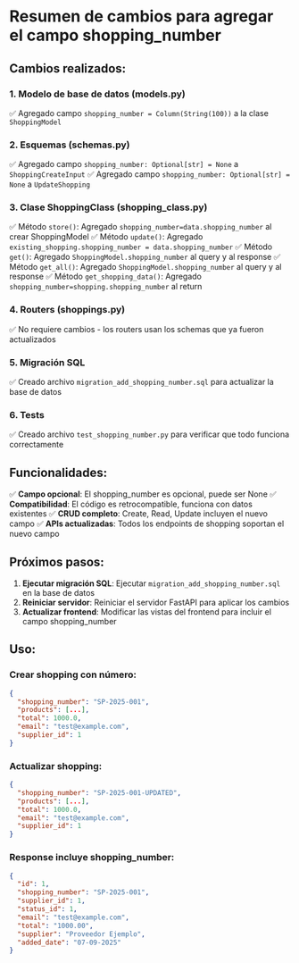 # Resumen de cambios para agregar el campo shopping_number

## Cambios realizados:

### 1. Modelo de base de datos (models.py)
✅ Agregado campo `shopping_number = Column(String(100))` a la clase `ShoppingModel`

### 2. Esquemas (schemas.py)
✅ Agregado campo `shopping_number: Optional[str] = None` a `ShoppingCreateInput`
✅ Agregado campo `shopping_number: Optional[str] = None` a `UpdateShopping`

### 3. Clase ShoppingClass (shopping_class.py)
✅ Método `store()`: Agregado `shopping_number=data.shopping_number` al crear ShoppingModel
✅ Método `update()`: Agregado `existing_shopping.shopping_number = data.shopping_number`
✅ Método `get()`: Agregado `ShoppingModel.shopping_number` al query y al response
✅ Método `get_all()`: Agregado `ShoppingModel.shopping_number` al query y al response
✅ Método `get_shopping_data()`: Agregado `shopping_number=shopping.shopping_number` al return

### 4. Routers (shoppings.py)
✅ No requiere cambios - los routers usan los schemas que ya fueron actualizados

### 5. Migración SQL
✅ Creado archivo `migration_add_shopping_number.sql` para actualizar la base de datos

### 6. Tests
✅ Creado archivo `test_shopping_number.py` para verificar que todo funciona correctamente

## Funcionalidades:

✅ **Campo opcional**: El shopping_number es opcional, puede ser None
✅ **Compatibilidad**: El código es retrocompatible, funciona con datos existentes
✅ **CRUD completo**: Create, Read, Update incluyen el nuevo campo
✅ **APIs actualizadas**: Todos los endpoints de shopping soportan el nuevo campo

## Próximos pasos:

1. **Ejecutar migración SQL**: Ejecutar `migration_add_shopping_number.sql` en la base de datos
2. **Reiniciar servidor**: Reiniciar el servidor FastAPI para aplicar los cambios
3. **Actualizar frontend**: Modificar las vistas del frontend para incluir el campo shopping_number

## Uso:

### Crear shopping con número:
```json
{
  "shopping_number": "SP-2025-001",
  "products": [...],
  "total": 1000.0,
  "email": "test@example.com",
  "supplier_id": 1
}
```

### Actualizar shopping:
```json
{
  "shopping_number": "SP-2025-001-UPDATED",
  "products": [...],
  "total": 1000.0,
  "email": "test@example.com", 
  "supplier_id": 1
}
```

### Response incluye shopping_number:
```json
{
  "id": 1,
  "shopping_number": "SP-2025-001",
  "supplier_id": 1,
  "status_id": 1,
  "email": "test@example.com",
  "total": "1000.00",
  "supplier": "Proveedor Ejemplo",
  "added_date": "07-09-2025"
}
```
